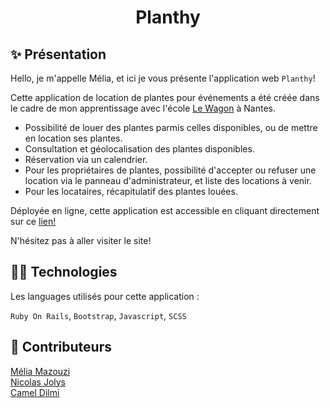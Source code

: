 <h1 align="center">Planthy</h1>

## ✨ Présentation

Hello, je m'appelle Mélia, et ici je vous présente l'application web `Planthy`!

Cette application de location de plantes pour événements a été créée dans le cadre de mon apprentissage avec l'école <a href="https://www.lewagon.com/fr">Le Wagon</a> à Nantes.

- Possibilité de louer des plantes parmis celles disponibles, ou de mettre en location ses plantes.
- Consultation et géolocalisation des plantes disponibles.
- Réservation via un calendrier.
- Pour les propriétaires de plantes, possibilité d'accepter ou refuser une location via le panneau d'administrateur, et liste des locations à venir.
- Pour les locataires, récapitulatif des plantes louées. 

Déployée en ligne, cette application est accessible en cliquant directement sur ce <a href="https://planthy-airbnb.cleverapps.io/">lien!</a>

 N'hésitez pas à aller visiter le site! 

## 👩‍💻 Technologies

Les languages utilisés pour cette application : 

`Ruby On Rails`, `Bootstrap`, `Javascript`, `SCSS`

## 👥 Contributeurs

<a href="https://github.com/meliamzz">Mélia Mazouzi</a><br>
<a href="https://github.com/nicolasjolys">Nicolas Jolys</a><br>
<a href="https://github.com/Kamel44">Camel Dilmi</a>
